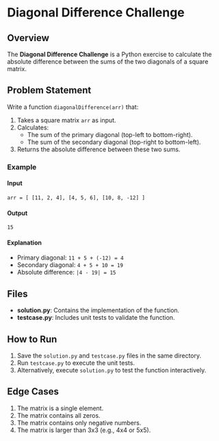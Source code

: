 # Diagonal Difference Challenge

## Overview
The **Diagonal Difference Challenge** is a Python exercise to calculate the absolute difference between the sums of the two diagonals of a square matrix.

## Problem Statement
Write a function `diagonalDifference(arr)` that:
1. Takes a square matrix `arr` as input.
2. Calculates:
    - The sum of the primary diagonal (top-left to bottom-right).
    - The sum of the secondary diagonal (top-right to bottom-left).
3. Returns the absolute difference between these two sums.

### Example
#### Input
`arr = [ [11, 2, 4], [4, 5, 6], [10, 8, -12] ]`

#### Output
`15`

#### Explanation
- Primary diagonal: `11 + 5 + (-12) = 4`
- Secondary diagonal: `4 + 5 + 10 = 19`
- Absolute difference: `|4 - 19| = 15`

## Files
- **solution.py**: Contains the implementation of the function.
- **testcase.py**: Includes unit tests to validate the function.

## How to Run
1. Save the `solution.py` and `testcase.py` files in the same directory.
2. Run `testcase.py` to execute the unit tests.
3. Alternatively, execute `solution.py` to test the function interactively.

## Edge Cases
1. The matrix is a single element.
2. The matrix contains all zeros.
3. The matrix contains only negative numbers.
4. The matrix is larger than 3x3 (e.g., 4x4 or 5x5).
